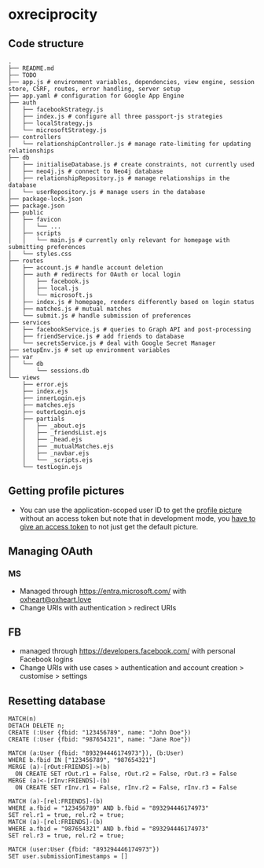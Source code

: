 # oxreciprocity
## Code structure
```plaintext
.
├── README.md
├── TODO
├── app.js # environment variables, dependencies, view engine, session store, CSRF, routes, error handling, server setup
├── app.yaml # configuration for Google App Engine
├── auth
│   ├── facebookStrategy.js
│   ├── index.js # configure all three passport-js strategies
│   ├── localStrategy.js
│   └── microsoftStrategy.js
├── controllers
│   └── relationshipController.js # manage rate-limiting for updating relationships
├── db
│   ├── initialiseDatabase.js # create constraints, not currently used
│   ├── neo4j.js # connect to Neo4j database
│   ├── relationshipRepository.js # manage relationships in the database
│   └── userRepository.js # manage users in the database
├── package-lock.json
├── package.json
├── public
│   ├── favicon
│   │   └── ...
│   ├── scripts
│   │   └── main.js # currently only relevant for homepage with submitting preferences
│   └── styles.css
├── routes
│   ├── account.js # handle account deletion
│   ├── auth # redirects for OAuth or local login
│   │   ├── facebook.js
│   │   ├── local.js
│   │   └── microsoft.js
│   ├── index.js # homepage, renders differently based on login status
│   ├── matches.js # mutual matches
│   └── submit.js # handle submission of preferences
├── services
│   ├── facebookService.js # queries to Graph API and post-processing
│   ├── friendService.js # add friends to database
│   └── secretsService.js # deal with Google Secret Manager
├── setupEnv.js # set up environment variables
├── var
│   └── db
│       └── sessions.db
└── views
    ├── error.ejs
    ├── index.ejs
    ├── innerLogin.ejs
    ├── matches.ejs
    ├── outerLogin.ejs
    ├── partials
    │   ├── _about.ejs
    │   ├── _friendsList.ejs
    │   ├── _head.ejs
    │   ├── _mutualMatches.ejs
    │   ├── _navbar.ejs
    │   └── _scripts.ejs
    └── testLogin.ejs
```

## Getting profile pictures
- You can use the application-scoped user ID to get the [profile picture](https://developers.facebook.com/docs/graph-api/reference/user/picture/) without an access token but note that in development mode, you [have to give an access token](https://developers.facebook.com/docs/graph-api/changelog/non-versioned-changes/sep-16-2020/) to not just get the default picture.

## Managing OAuth
### MS 
- Managed through https://entra.microsoft.com/ with oxheart@oxheart.love
- Change URIs with authentication > redirect URIs
## FB
- managed through https://developers.facebook.com/ with personal Facebook logins
- Change URIs with use cases > authentication and account creation > customise > settings

## Resetting database
```cypher
MATCH(n)
DETACH DELETE n;
CREATE (:User {fbid: "123456789", name: "John Doe"})
CREATE (:User {fbid: "987654321", name: "Jane Roe"})

MATCH (a:User {fbid: "893294446174973"}), (b:User)
WHERE b.fbid IN ["123456789", "987654321"]
MERGE (a)-[rOut:FRIENDS]->(b)
  ON CREATE SET rOut.r1 = False, rOut.r2 = False, rOut.r3 = False
MERGE (a)<-[rInv:FRIENDS]-(b)
  ON CREATE SET rInv.r1 = False, rInv.r2 = False, rInv.r3 = False

MATCH (a)-[rel:FRIENDS]-(b)
WHERE a.fbid = "123456789" AND b.fbid = "893294446174973"
SET rel.r1 = true, rel.r2 = true;
MATCH (a)-[rel:FRIENDS]-(b)
WHERE a.fbid = "987654321" AND b.fbid = "893294446174973"
SET rel.r3 = true, rel.r2 = true;

MATCH (user:User {fbid: "893294446174973"})
SET user.submissionTimestamps = []
```